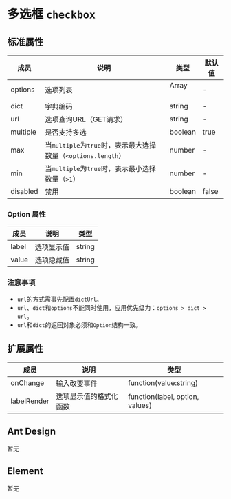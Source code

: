 # 多选框 `checkbox`

## 标准属性

| 成员 | 说明 | 类型 | 默认值 |
| --- | --- | --- | --- |
| options | 选项列表 | Array<Option> | - |
| dict| 字典编码 | string | - |
| url | 选项查询URL（GET请求） | string | - |
| multiple | 是否支持多选 | boolean | true |
| max | 当`multiple`为`true`时，表示最大选择数量（`<options.length`） | number | - |
| min | 当`multiple`为`true`时，表示最小选择数量（`>1`） | number | - |
| disabled | 禁用 | boolean | false |

### Option 属性

| 成员 | 说明 | 类型 |
| --- | --- | --- |
| label | 选项显示值 | string |
| value | 选项隐藏值 | string |

### 注意事项

- `url`的方式需事先配置`dictUrl`。
- `url`、`dict`和`options`不能同时使用，应用优先级为：`options > dict > url`。
- `url`和`dict`的返回对象必须和`Option`结构一致。

## 扩展属性

| 成员 | 说明 | 类型 |
| --- | --- | --- |
| onChange | 输入改变事件 | function(value:string) |
| labelRender | 选项显示值的格式化函数 | function(label, option, values) |

## Ant Design

暂无

## Element

暂无